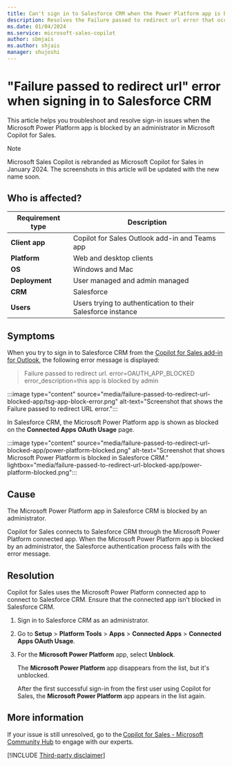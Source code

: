 ```yaml
---
title: Can't sign in to Salesforce CRM when the Power Platform app is blocked
description: Resolves the Failure passed to redirect url error that occurs when the Power Platform app is blocked in Microsoft Copilot for Sales.
ms.date: 01/04/2024
ms.service: microsoft-sales-copilot
author: sbmjais
ms.author: shjais
manager: shujoshi
---
```

# "Failure passed to redirect url" error when signing in to Salesforce CRM

This article helps you troubleshoot and resolve sign-in issues when the Microsoft Power Platform app is blocked by an administrator in Microsoft Copilot for Sales.

> [!NOTE]
> Microsoft Sales Copilot is rebranded as Microsoft Copilot for Sales in January 2024. The screenshots in this article will be updated with the new name soon.

## Who is affected?

| Requirement type |Description  |
|---------|---------|
|**Client app**     |  Copilot for Sales Outlook add-in and Teams app    |
|**Platform**     | Web and desktop clients         |
|**OS**     | Windows and Mac         |
|**Deployment**     | User managed and admin managed       |
|**CRM**     | Salesforce      |
|**Users**     | Users trying to authentication to their Salesforce instance |

## Symptoms

When you try to sign in to Salesforce CRM from the [Copilot for Sales add-in for Outlook](/microsoft-sales-copilot/use-sales-copilot-outlook), the following error message is displayed:

> Failure passed to redirect url. error=OAUTH_APP_BLOCKED error_description=this app is blocked by admin

:::image type="content" source="media/failure-passed-to-redirect-url-blocked-app/tsg-app-block-error.png" alt-text="Screenshot that shows the Failure passed to redirect URL error.":::

In Salesforce CRM, the Microsoft Power Platform app is shown as blocked on the **Connected Apps OAuth Usage** page.

:::image type="content" source="media/failure-passed-to-redirect-url-blocked-app/power-platform-blocked.png" alt-text="Screenshot that shows Microsoft Power Platform is blocked in Salesforce CRM." lightbox="media/failure-passed-to-redirect-url-blocked-app/power-platform-blocked.png":::

## Cause

The Microsoft Power Platform app in Salesforce CRM is blocked by an administrator.

Copilot for Sales connects to Salesforce CRM through the Microsoft Power Platform connected app. When the Microsoft Power Platform app is blocked by an administrator, the Salesforce authentication process fails with the error message.

## Resolution

Copilot for Sales uses the Microsoft Power Platform connected app to connect to Salesforce CRM. Ensure that the connected app isn't blocked in Salesforce CRM.

1. Sign in to Salesforce CRM as an administrator.
1. Go to **Setup** > **Platform Tools** > **Apps** > **Connected Apps** > **Connected Apps OAuth Usage**.
1. For the **Microsoft Power Platform** app, select **Unblock**.

    The **Microsoft Power Platform** app disappears from the list, but it's unblocked.

    After the first successful sign-in from the first user using Copilot for Sales, the **Microsoft Power Platform** app appears in the list again.

## More information

If your issue is still unresolved, go to the [Copilot for Sales - Microsoft Community Hub](https://techcommunity.microsoft.com/t5/viva-sales/bd-p/VivaSales) to engage with our experts.

[!INCLUDE [Third-party disclaimer](../../includes/third-party-disclaimer.md)]